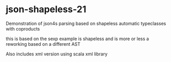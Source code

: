 json-shapeless-21
=================

Demonstration of json4s parsing based on shapeless automatic typeclasses with coproducts

this is based on the sexp example is shapeless and is more or less a reworking based on a different AST 

Also includes xml version using scala xml library

